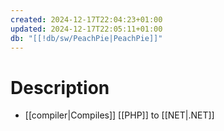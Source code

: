 ```yaml
---
created: 2024-12-17T22:04:23+01:00
updated: 2024-12-17T22:05:11+01:00
db: "[[!db/sw/PeachPie|PeachPie]]"
---
```

# Description
- [[compiler|Compiles]] [[PHP]] to [[NET|.NET]]